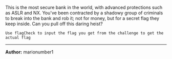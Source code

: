 This is the most secure bank in the world, with advanced protections such as ASLR and NX. You've been contracted by a shadowy group of criminals to break into the bank and rob it; not for money, but for a secret flag they keep inside. Can you pull off this daring heist?

`Use flagCheck to input the flag you get from the challenge to get the actual flag`

---
**Author:** marionumber1
